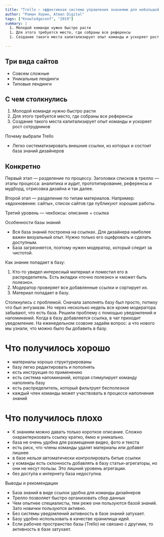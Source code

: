 ```yaml
---
title: "Trello — эффективная система управления знаниями для небольшой IT-команды"
author: "Роман Хорин, Atman Digital"
tags: ["Knowledgeconf", "2019"]
summary: |
  1. Молодой команде нужно быстро расти
  1. Для этого требуется место, где собраны все референсы
  1. Создание такого места капитализирует опыт команды и ускоряет рост сотрудников
  
---
```


## Три вида сайтов

* Совсем сложные
* Уникальные лендинги
* Типовые лендинги

## С чем столкнулись

1. Молодой команде нужно быстро расти
1. Для этого требуется место, где собраны все референсы
1. Создание такого места капитализирует опыт команды и ускоряет рост сотрудников

Почему выбрали Trello

* Легко систематизировать внешние ссылки, из которых и состоит база знаний дизайнеров


## Конкретно

Первый этап — разделение по процессу.
Заголовки списков в трелло — этапы процесса: аналитика и аудит,
    прототипирование, референсы и мудборд, отрисовка дизайна и так далее.

Второй этап — разделение по типам материалов.
Например: «вдохновение: сайты», список сайтов где публикуют хорошие работы.

Третий уровень — чекбоксы: описание + ссылка

Особенности базы знаний

* Вся база знаний построена на ссылках.
    Для дизайнера наиболее важен визуальный опыт.
    Нужно только его оцифровать и сделать доступным.
* База загрязняется, поэтому нужен модератор, который следит за чистотой.

Как знание попадает в базу:

1. Кто-то увидел интересный материал и поместил его в распределитель.
    Есть вкладки «точно полезно» и «может быть полезно».
1. Модератор проверяет все добавленные ссылки и сортирует их.
1. Материал попадает в базу.

Столкнулись с проблемой.
Сначала заполнять базу был просто, потмоу что был энтузиазм.
Но через несколько недель все кроме модератора забывают, что есть база.
Решили проблему с помощью уведомлений и напоминаний.
Когда в базу добавляется ссылка, в чат приходит уведомление.
На еженедельном созвоне задаём вопрос: а что нового мы узнали,
    что можно было бы добавить в базу.

# Что получилось хорошо

* материалы хорошо структурированы
* базу легко редактировать и пополнять
* есть инструкция по применению
* есть система напоминаний, которая стимулирует команду наполнять базу
* есть распределитель, который фильтрует бесполезное
* каждый член команды может участвовать в процессе наполнения знаний

# Что получилось плохо

* К знаниям можно давать только короткое описание.
    Сложно охарактеризовать ссылку кратко, ёмко и уникально.
* база не очень удобна для размещения видео, фото и текста
* есть риск, что члены команды удалят материалы или добавят лишнее
* в базе нельзя автоматически контролировать битые ссылки
* у команды есть склонность добавлять в базу статьи-агрегаторы,
    но они не несут пользы.
    Это лишний уровень агрегации.
* без доступа к интернету база недоступна.

Выводы и рекомендации

* База знаний в виде ссылок удобна для команды дизайнеров
* Трелло позволяет быстро организовать сбор данных
* Чем опытнее специалисты, тем реже они пользуются базой знаний.
    Зато новички пользуются активно.
* Без системы уведомлений активность в базе знаний затухает.
* Базу удобно использовать в качестве хранилища идей.
* Если рабочее пространство базы (Trello) не связано с другими,
    то активность в базе затухает.


